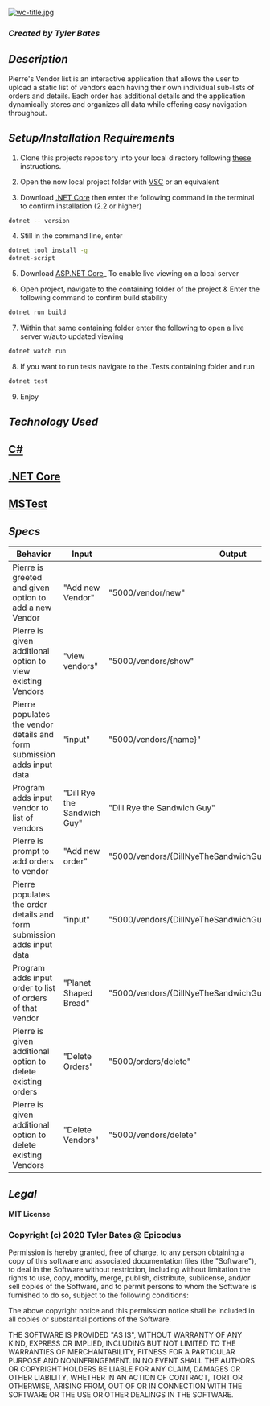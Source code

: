 [![wc-title.jpg](https://iili.io/JWVj3b.png)](https://iili.io/JWVj3b.png)

### _Created by Tyler Bates_

## _Description_

Pierre's Vendor list is an interactive application that allows the user to upload a static list of vendors each having their own individual sub-lists of orders and details. Each order has additional details and the application dynamically stores and organizes all data while offering easy navigation throughout.


## _Setup/Installation Requirements_ 

1. Clone this projects repository into your local directory following [these](https://www.linode.com/docs/development/version-control/how-to-install-git-and-clone-a-github-repository/) instructions.

2. Open the now local project folder with [VSC](https://code.visualstudio.com/Download) or an equivalent

3. Download [.NET Core](https://docs.microsoft.com/en-us/dotnet/core/install/runtime?pivots=os-windows) then enter the following command in the terminal to confirm installation (2.2 or higher)
```sh
dotnet -- version
``` 
4. Still in the command line, enter
```sh
dotnet tool install -g 
dotnet-script
```
5. Download [ASP.NET Core](https://dotnet.microsoft.com/download)_ To enable live viewing on a local server

6. Open project, navigate to the containing folder of the project & Enter the following command to confirm build stability 

```sh
dotnet run build 
```

7. Within that same containing folder enter the following to open a live server w/auto updated viewing
```sh
dotnet watch run
``` 
8. If you want to run tests navigate to the .Tests containing folder and run

```sh
dotnet test
```
9. Enjoy

## _Technology Used_

## <a href="https://en.wikipedia.org/wiki/C_Sharp_%28programming_language%29">C#</a>
## <a href="https://en.wikipedia.org/wiki/.NET_Core">.NET Core</a>
## <a href="https://en.wikipedia.org/wiki/Visual_Studio_Unit_Testing_Framework">MSTest</a>

## _Specs_

|Behavior|Input|Output|
|-----|-----|-----|
|Pierre is greeted and given option to add a new Vendor|"Add new Vendor"|"5000/vendor/new"|
|Pierre is given additional option to view existing Vendors|"view vendors"|"5000/vendors/show"|
|Pierre populates the vendor details and form submission adds input data |"input"|"5000/vendors/{name}"|
|Program adds input vendor to list of vendors|"Dill Rye the Sandwich Guy"|"Dill Rye the Sandwich Guy"|
|Pierre is prompt to add orders to vendor|"Add new order"|"5000/vendors/{DillNyeTheSandwichGuy}/new"|
|Pierre populates the order details and form submission adds input data|"input"|"5000/vendors/{DillNyeTheSandwichGuy}/{Order}"|
|Program adds input order to list of orders of that vendor|"Planet Shaped Bread"|"5000/vendors/{DillNyeTheSandwichGuy}/{PlanetShapedBread}"|
|Pierre is given additional option to delete existing orders|"Delete Orders"|"5000/orders/delete"|
|Pierre is given additional option to delete existing Vendors|"Delete Vendors"|"5000/vendors/delete"|

## _Legal_

#### MIT License

### Copyright (c) 2020 Tyler Bates @ Epicodus

Permission is hereby granted, free of charge, to any person obtaining a copy
of this software and associated documentation files (the "Software"), to deal
in the Software without restriction, including without limitation the rights
to use, copy, modify, merge, publish, distribute, sublicense, and/or sell
copies of the Software, and to permit persons to whom the Software is
furnished to do so, subject to the following conditions:

The above copyright notice and this permission notice shall be included in all
copies or substantial portions of the Software.

THE SOFTWARE IS PROVIDED "AS IS", WITHOUT WARRANTY OF ANY KIND, EXPRESS OR
IMPLIED, INCLUDING BUT NOT LIMITED TO THE WARRANTIES OF MERCHANTABILITY,
FITNESS FOR A PARTICULAR PURPOSE AND NONINFRINGEMENT. IN NO EVENT SHALL THE
AUTHORS OR COPYRIGHT HOLDERS BE LIABLE FOR ANY CLAIM, DAMAGES OR OTHER
LIABILITY, WHETHER IN AN ACTION OF CONTRACT, TORT OR OTHERWISE, ARISING FROM,
OUT OF OR IN CONNECTION WITH THE SOFTWARE OR THE USE OR OTHER DEALINGS IN THE
SOFTWARE.